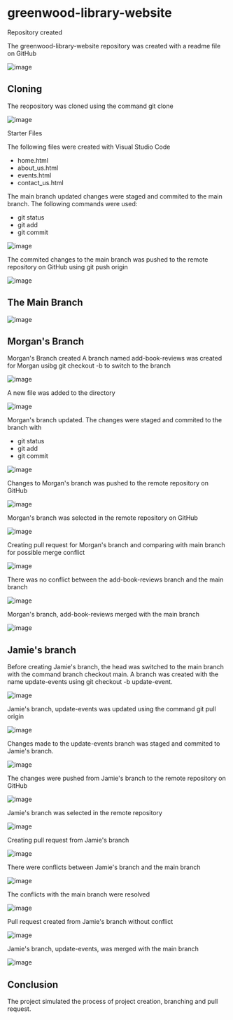 # greenwood-library-website

Repository created

The greenwood-library-website repository was created with a readme file on GitHub

![image](https://github.com/user-attachments/assets/59d2528c-0107-4a17-85bc-54068e80f07d)

## Cloning

The reopository was cloned using the command git clone

![image](https://github.com/user-attachments/assets/4630fc61-ab40-4ed5-8bd2-f1560034d663)

Starter Files

The following files were created with Visual Studio Code
- home.html
- about_us.html
- events.html
- contact_us.html

The main branch updated
changes were staged and commited to the main branch. The following commands were used:
- git status
- git add
- git commit

![image](https://github.com/user-attachments/assets/63291188-112d-40ff-96a6-f7c82c6cc0e0)

The commited changes to the main branch was pushed to the remote repository on GitHub
using git push origin

![image](https://github.com/user-attachments/assets/62a5024e-becd-4a6a-92b9-5d69b74ffc9c)

## The Main Branch

![image](https://github.com/user-attachments/assets/695a9c7c-a99d-4fb4-8457-51df62cb26a9)

## Morgan's Branch

Morgan's Branch created
A branch named add-book-reviews was created for Morgan usibg git checkout -b to switch to the branch

![image](https://github.com/user-attachments/assets/bebcbf44-c6d8-41a8-b63e-d49a11e5db32)

A new file was added to the directory

![image](https://github.com/user-attachments/assets/f4be00de-5428-4909-92f6-88854e1473a9)

Morgan's branch updated. The changes were staged and commited to the branch with
- git status
- git add
- git commit

![image](https://github.com/user-attachments/assets/555e1fe7-f2a4-4489-a4c5-5d15c86aee6f)

Changes to Morgan's branch was pushed to the remote repository on GitHub

![image](https://github.com/user-attachments/assets/04b9b2cc-e48d-40bf-bed2-7105d6a91b91)


Morgan's branch was selected in the remote repository on GitHub

![image](https://github.com/user-attachments/assets/1dedf655-64b9-4faa-b584-307046567609)

Creating pull request for Morgan's branch and comparing with main branch for possible merge conflict

![image](https://github.com/user-attachments/assets/a188dca6-e068-4e34-bda7-d31368b9228d)

There was no conflict between the add-book-reviews branch and the main branch

![image](https://github.com/user-attachments/assets/fc126ba2-de2f-4944-a499-aaaa0d06046c)

Morgan's branch, add-book-reviews merged with the main branch

![image](https://github.com/user-attachments/assets/cadf1ae4-759b-492a-b2cb-e707763fa314)

## Jamie's branch

Before creating Jamie's branch, the head was switched to the main branch with the command branch checkout main. A branch was created with the name update-events using git checkout -b update-event.

![image](https://github.com/user-attachments/assets/c070c228-d9a8-4919-a51c-1324458ece45)

Jamie's branch, update-events was updated using the command git pull origin 

![image](https://github.com/user-attachments/assets/1fef883f-b92d-401e-a5c0-ac45631ce723)

Changes made to the update-events branch was staged and commited to Jamie's branch.

![image](https://github.com/user-attachments/assets/080fa192-b335-4d6b-a526-07511d2faae7)

The changes were pushed from Jamie's branch to the remote repository on GitHub

![image](https://github.com/user-attachments/assets/28b733ed-d054-482c-9189-848d3b56420f)

Jamie's branch was selected in the remote repository

![image](https://github.com/user-attachments/assets/18ebf565-64a8-4272-918b-707122784d85)

Creating pull request from Jamie's branch

![image](https://github.com/user-attachments/assets/6e623ca2-a84d-4a00-8903-07c5bfc7d58e)

There were conflicts between Jamie's branch and the main branch

![image](https://github.com/user-attachments/assets/230bc4af-5964-458a-bf49-0258e3cf372e)

The conflicts with the main branch were resolved

![image](https://github.com/user-attachments/assets/55f6c4c7-0036-42ab-adad-a3c0c85b0606)

Pull request created from Jamie's branch without conflict

![image](https://github.com/user-attachments/assets/cfab190f-de20-4749-a161-64b9b568e3d4)

Jamie's branch, update-events, was merged with the main branch

![image](https://github.com/user-attachments/assets/b808fcf9-6fff-488d-aaf2-026a6d3a514c)

## Conclusion
The project simulated the process of project creation, branching and pull request.





















